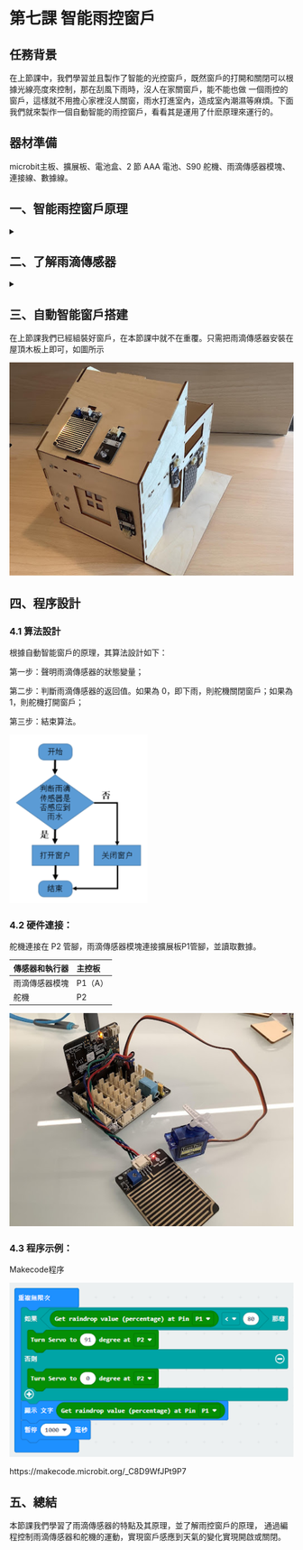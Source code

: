 # 第七課  智能雨控窗戶 

## 任務背景 
<P>
    在上節課中，我們學習並且製作了智能的光控窗戶，既然窗戶的打開和關閉可以根據光線亮度來控制，那在刮風下雨時，沒人在家關窗戶，能不能也做 一個雨控的窗戶，這樣就不用擔心家裡沒人關窗，雨水打進室內，造成室內潮濕等麻煩。下面我們就來製作一個自動智能的雨控窗戶，看看其是運用了什麽原理來運行的。 
<P>

## 器材準備 
<P>
    microbit主板、擴展板、電池盒、2 節 AAA 電池、S90 舵機、雨滴傳感器模塊、連接線、數據線。 
<P>

## 一、智能雨控窗戶原理 
<details><summary></summary>
<P>
    本課程的自動智能窗戶是利用和雨滴傳感器和舵機作為這行機構實現的，其原理是當雨滴傳感器感應到雨水時，舵機執行擺動把窗體關閉起來。 
<P>
</details>

## 二、了解雨滴傳感器 
<details><summary></summary>
<P>
    雨滴傳感器要用於檢測是否下雨及雨量的大小，並廣泛應用於汽車自動刮水系統、智能燈光系統和智能天窗系統等。輸出形式：數字值輸出（0 和 1）和模擬值 A 電壓輸出, 使用 LM393 雙電壓比較器, 當傳感器連接到 5v 電源時，感應板上沒有水滴，D 輸出處於高電平。當滴下液滴時，D 輸出處於低電平。如果我們刷掉水滴，輸出將返回高水平狀態。 
<P>
<P>
    
![](pic/7/71.png)<BR> 
<P>
<P>
    雨滴傳感器模塊有 G、V、A、D 四個管腳，A 模擬輸出 可以檢測上面雨滴的大小。D 數字輸出可以檢測是否有雨，通過調節閥值大小來調節 
<P>
<P>
    
![](pic/7/72.png)<BR> 
<P>
</details>

## 三、自動智能窗戶搭建 
<P>
    在上節課我們已經組裝好窗戶，在本節課中就不在重覆。只需把雨滴傳感器安裝在屋頂木板上即可，如圖所示 
<P>
<P>
    
![](pic/7/73.jpg)<BR> 
<P>

## 四、程序設計 

### 4.1 算法設計 
<P>
根據自動智能窗戶的原理，其算法設計如下：  
<P>
<P>
第一步：聲明雨滴傳感器的狀態變量； 
<P>
<P>
第二步：判斷雨滴傳感器的返回值。如果為 0，即下雨，則舵機關閉窗戶；如果為 1，則舵機打開窗戶； 
<P>
<P>
第三步：結束算法。 
<P>
<P>
    
![](pic/7/74.png)<BR> 
<P>

### 4.2 硬件連接： 
<P>
舵機連接在 P2 管腳，雨滴傳感器模塊連接擴展板P1管腳，並讀取數據。 
<P>

傳感器和執行器|主控板 
:--|:--
雨滴傳感器模塊|P1（A） 
舵機|P2 
<P>
    
![](pic/7/75.jpg)<BR> 
<P>

### 4.3 程序示例： 
<P>
Makecode程序 
<P>
<P>
    
![](pic/7/76.png)<BR> 
<P>
<P>
https://makecode.microbit.org/_C8D9WfJPt9P7 
<P>

## 五、總結 
<P>
本節課我們學習了雨滴傳感器的特點及其原理，並了解雨控窗戶的原理， 通過編程控制雨滴傳感器和舵機的運動，實現窗戶感應到天氣的變化實現開啟或關閉。 
<P>
 
